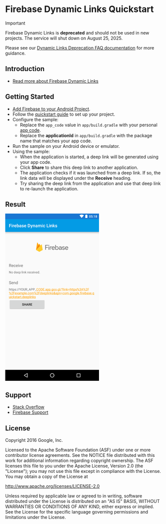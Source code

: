 Firebase Dynamic Links Quickstart
==============================

> [!IMPORTANT]
> Firebase Dynamic Links is **deprecated** and should not be used in new projects. The service will shut down on August 25, 2025.
>
> Please see our [Dynamic Links Deprecation FAQ documentation](https://firebase.google.com/support/dynamic-links-faq) for more guidance.

Introduction
------------

- [Read more about Firebase Dynamic Links](https://firebase.google.com/docs/dynamic-links)

Getting Started
---------------

- [Add Firebase to your Android Project](https://firebase.google.com/docs/android/setup).
- Follow the [quickstart guide](https://firebase.google.com/docs/android/setup) to set up your project.
- Configure the sample:
  - Replace the `app_code` value in `app/build.gradle` with your personal
    [app code](https://firebase.google.com/docs/dynamic-links/android/create#set-up-firebase-and-the-dynamic-links-sdk).
  - Replace the **applicationId** in `app/build.gradle` with the package name that matches your app code.
- Run the sample on your Android device or emulator.
- Using the sample:
  - When the application is started, a deep link will be generated using your app code.
  - Click **Share**
    to share this deep link to another application.
  - The application checks if it was launched from a deep link. If so, the link data will be displayed under the **Receive** heading.
  - Try sharing the deep link from the application and use that deep link to re-launch the application.

Result
-----------
<img src="app/src/screen.png" height="534" width="300"/>

Support
-------

- [Stack Overflow](https://stackoverflow.com/questions/tagged/firebase-dynamic-links)
- [Firebase Support](https://firebase.google.com/support/)

License
-------

Copyright 2016 Google, Inc.

Licensed to the Apache Software Foundation (ASF) under one or more contributor
license agreements.  See the NOTICE file distributed with this work for
additional information regarding copyright ownership.  The ASF licenses this
file to you under the Apache License, Version 2.0 (the "License"); you may not
use this file except in compliance with the License.  You may obtain a copy of
the License at

  http://www.apache.org/licenses/LICENSE-2.0

Unless required by applicable law or agreed to in writing, software
distributed under the License is distributed on an "AS IS" BASIS, WITHOUT
WARRANTIES OR CONDITIONS OF ANY KIND, either express or implied.  See the
License for the specific language governing permissions and limitations under
the License.
